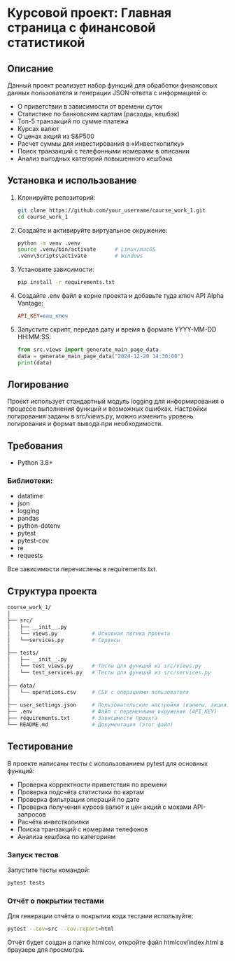 # Курсовой проект: Главная страница с финансовой статистикой

## Описание

Данный проект реализует набор функций для обработки финансовых данных пользователя и генерации JSON-ответа с информацией о:

- О приветствии в зависимости от времени суток
- Статистике по банковским картам (расходы, кешбэк)
- Топ-5 транзакций по сумме платежа
- Курсах валют
- О ценах акций из S&P500
- Расчет суммы для инвестирования в «Инвесткопилку»
- Поиск транзакций с телефонными номерами в описании
- Анализ выгодных категорий повышенного кешбэка

## Установка и использование

1. Клонируйте репозиторий:

   ```bash
   git clone https://github.com/your_username/course_work_1.git
   cd course_work_1
2. Создайте и активируйте виртуальное окружение:

   ``` bash
   python -m venv .venv
   source .venv/bin/activate      # Linux/macOS
   .venv\Scripts\activate         # Windows
3. Установите зависимости:
   ```bash
   pip install -r requirements.txt

4. Создайте .env файл в корне проекта и добавьте туда ключ API Alpha Vantage:

   ```ini
   API_KEY=ваш_ключ
   
5. Запустите скрипт, передав дату и время в формате YYYY-MM-DD HH:MM:SS:
   ```python
   from src.views import generate_main_page_data
   data = generate_main_page_data("2024-12-20 14:30:00")
   print(data)

## Логирование
Проект использует стандартный модуль logging для информирования о процессе выполнения функций и возможных ошибках.
Настройки логирования заданы в src/views.py, можно изменить уровень логирования и формат вывода при необходимости.

## Требования
- Python 3.8+ 
### Библиотеки:
- datatime
- json
- logging
- pandas
- python-dotenv
- pytest
- pytest-cov
- re 
- requests

Все зависимости перечислены в requirements.txt.

## Структура проекта
   ```bash
   course_work_1/
   │
   ├── src/
   │   ├── __init__.py
   │   └── views.py           # Основная логика проекта
   │   └──services.py         # Сервисы
   │
   ├── tests/
   │   ├── __init__.py
   │   └── test_views.py      # Тесты для функций из src/views.py
   │   └── test_services.py   # Тесты для функций из src/services.py
   │
   ├── data/
   │   └── operations.csv     # CSV с операциями пользователя
   │
   ├── user_settings.json     # Пользовательские настройки (валюты, акции)
   ├── .env                   # Файл с переменными окружения (API_KEY)
   ├── requirements.txt       # Зависимости проекта
   └── README.md              # Документация (этот файл)
   ```

## Тестирование
В проекте написаны тесты с использованием pytest для основных функций:

- Проверка корректности приветствия по времени
- Проверка подсчёта статистики по картам
- Проверка фильтрации операций по дате
- Проверка получения курсов валют и цен акций с моками API-запросов
- Расчёта инвесткопилки
- Поиска транзакций с номерами телефонов
- Анализа кешбэка по категориям

### Запуск тестов
Запустите тесты командой:

   ```bash
   pytest tests
   ```

### Отчёт о покрытии тестами
Для генерации отчёта о покрытии кода тестами используйте:

```bash
pytest --cov=src --cov-report=html
```
Отчёт будет создан в папке htmlcov, откройте файл htmlcov/index.html в браузере для просмотра.